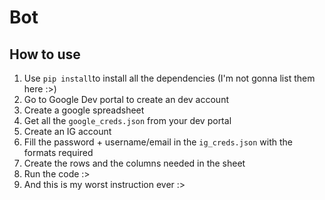 # Bot
## How to use
1. Use `pip install`to install all the dependencies (I'm not gonna list them here :>)
2. Go to Google Dev portal to create an dev account
3. Create a google spreadsheet
4. Get all the `google_creds.json` from your dev portal
5. Create an IG account
6. Fill the password + username/email in the `ig_creds.json` with the formats required
7. Create the rows and the columns needed in the sheet
8. Run the code :>
9. And this is my worst instruction ever :>

